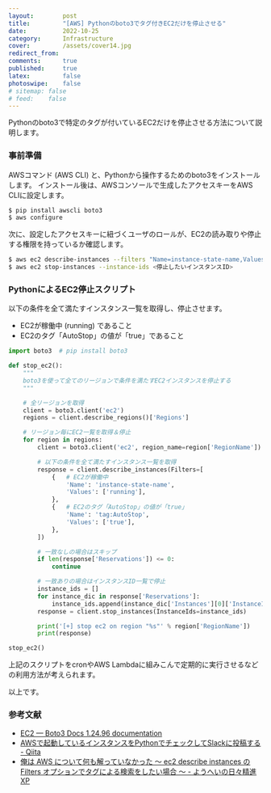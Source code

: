 ```yaml
---
layout:        post
title:         "[AWS] Pythonのboto3でタグ付きEC2だけを停止させる"
date:          2022-10-25
category:      Infrastructure
cover:         /assets/cover14.jpg
redirect_from:
comments:      true
published:     true
latex:         false
photoswipe:    false
# sitemap: false
# feed:    false
---
```


Pythonのboto3で特定のタグが付いているEC2だけを停止させる方法について説明します。

### 事前準備

AWSコマンド (AWS CLI) と、Pythonから操作するためのboto3をインストールします。
インストール後は、AWSコンソールで生成したアクセスキーをAWS CLIに設定します。
```bash
$ pip install awscli boto3
$ aws configure
```

次に、設定したアクセスキーに紐づくユーザのロールが、EC2の読み取りや停止する権限を持っているか確認します。
```bash
$ aws ec2 describe-instances --filters "Name=instance-state-name,Values=running"
$ aws ec2 stop-instances --instance-ids <停止したいインスタンスID>
```


### PythonによるEC2停止スクリプト

以下の条件を全て満たすインスタンス一覧を取得し、停止させます。
- EC2が稼働中 (running) であること
- EC2のタグ「AutoStop」の値が「true」であること

```python
import boto3  # pip install boto3

def stop_ec2():
    """
    boto3を使って全てのリージョンで条件を満たすEC2インスタンスを停止する
    """

    # 全リージョンを取得
    client = boto3.client('ec2')
    regions = client.describe_regions()['Regions']

    # リージョン毎にEC2一覧を取得＆停止
    for region in regions:
        client = boto3.client('ec2', region_name=region['RegionName'])

        # 以下の条件を全て満たすインスタンス一覧を取得
        response = client.describe_instances(Filters=[
            {   # EC2が稼働中
                'Name': 'instance-state-name',
                'Values': ['running'],
            },
            {   # EC2のタグ「AutoStop」の値が「true」
                'Name': 'tag:AutoStop',
                'Values': ['true'],
            },
        ])

        # 一致なしの場合はスキップ
        if len(response['Reservations']) <= 0:
            continue

        # 一致ありの場合はインスタンスID一覧で停止
        instance_ids = []
        for instance_dic in response['Reservations']:
            instance_ids.append(instance_dic['Instances'][0]['InstanceId'])
        response = client.stop_instances(InstanceIds=instance_ids)

        print('[+] stop ec2 on region "%s"' % region['RegionName'])
        print(response)

stop_ec2()
```

上記のスクリプトをcronやAWS Lambdaに組みこんで定期的に実行させるなどの利用方法が考えられます。

以上です。

### 参考文献
- [EC2 — Boto3 Docs 1.24.96 documentation](https://boto3.amazonaws.com/v1/documentation/api/latest/reference/services/ec2.html#EC2.Client.describe_instances)
- [AWSで起動しているインスタンスをPythonでチェックしてSlackに投稿する - Qiita](https://qiita.com/sotoiwa/items/d6d8b992128c5478382f)
- [俺は AWS について何も解っていなかった 〜 ec2 describe instances の Filters オプションでタグによる検索をしたい場合 〜 - ようへいの日々精進XP](https://inokara.hateblo.jp/entry/2017/09/03/080014)
